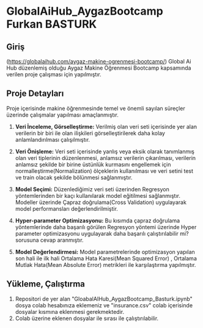 # GlobalAiHub_AygazBootcamp Furkan BASTURK
## Giriş

(https://globalaihub.com/aygaz-makine-ogrenmesi-bootcamp/) Global Ai Hub düzenlemiş olduğu Aygaz Makine Öğrenmesi Bootcamp kapsamında verilen proje çalışması için yapılmıştır.

## Proje Detayları

Proje içerisinde makine öğrenmesinde temel ve önemli sayılan süreçler üzerinde çalışmalar yapılması amaçlanmıştır.

1. **Veri İnceleme, Görselleştirme:** Verilmiş olan veri seti içerisinde yer alan verilerin bir biri ile olan ilişkileri görselleştirilerek daha kolay anlamlandırılması çalışılmıştır.

2. **Veri Önişleme:** Veri seti içerisinde yanlış veya eksik olarak tanımlanmış olan veri tiplerinin düzenlenmesi, anlamsız verilerin çıkarılması, verilerin anlamsız şekilde bir birine üstünlük kurmasını engellemek için normalleştirme(Normalization) ölçeklerin kullanılması ve veri setini test ve train olacak şekilde bölünmesi sağlanmıştır.

3. **Model Seçimi:** Düzenlediğimiz veri seti üzerinden Regresyon yöntemlerinden bir kaçı kullanılarak model eğitilmesi sağlanmıştır. Modeller üzerinde Çapraz doğrulama(Cross Validation) uygulayarak model performansları değerlendirilmiştir.

4. **Hyper-parameter Optimizasyonu:** Bu kısımda çapraz doğrulama yöntemlerinde daha başarılı görülen Regresyon yöntemi üzerinde Hyper parameter optimizasyonu uygulayarak daha başarılı çalıştırılabilir mi? sorusuna cevap aranmıştır.

5. **Model Değerlendirmesi:** Model parametrelerinde optimizasyon yapılan son hali ile ilk hali Ortalama Hata Karesi(Mean Squared Error) , Ortalama Mutlak Hata(Mean Absolute Error) metrikleri ile karşılaştırma yapılmıştır.

## Yükleme, Çalıştırma

1. Repositori de yer alan "GloabalAIHub_AygazBootcamp_Basturk.ipynb" dosya colab hesabınıza eklemeniz ve "insurance.csv" colab içerisinde dosyalar kısmına eklenmesi gerekmektedir.
2. Colab üzerine eklenen dosyalar ile sırası ile çalıştırılabilir.
